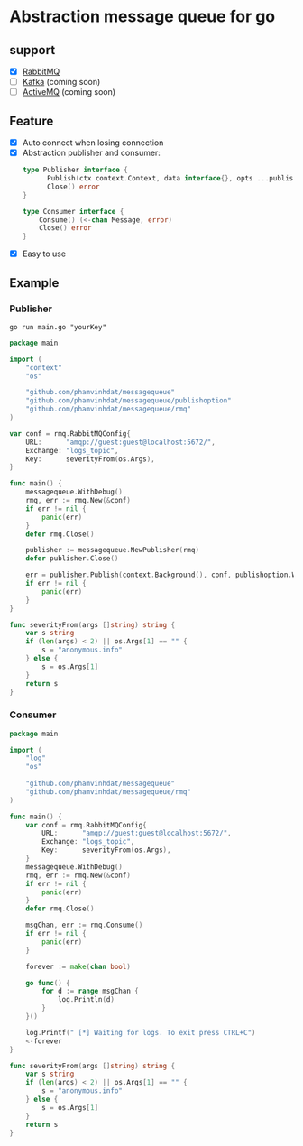 # Abstraction message queue for go

## support

- [x] [RabbitMQ](https://www.rabbitmq.com/)
- [ ] [Kafka](https://kafka.apache.org/) (coming soon) 
- [ ] [ActiveMQ](https://activemq.apache.org/) (coming soon)

## Feature
- [X] Auto connect when losing connection
- [X] Abstraction publisher and consumer:
    ```go
    type Publisher interface {
          Publish(ctx context.Context, data interface{}, opts ...publishoption.PublishOption) error	 
          Close() error
    }
  
    type Consumer interface {
    	Consume() (<-chan Message, error)
    	Close() error
    }
    ```
- [X] Easy to use

## Example

### Publisher

```shell script
go run main.go "yourKey"
```
```go
package main

import (
	"context"
	"os"

	"github.com/phamvinhdat/messagequeue"
	"github.com/phamvinhdat/messagequeue/publishoption"
	"github.com/phamvinhdat/messagequeue/rmq"
)

var conf = rmq.RabbitMQConfig{
	URL:      "amqp://guest:guest@localhost:5672/",
	Exchange: "logs_topic",
	Key:      severityFrom(os.Args),
}

func main() {
	messagequeue.WithDebug()
	rmq, err := rmq.New(&conf)
	if err != nil {
		panic(err)
	}
	defer rmq.Close()

	publisher := messagequeue.NewPublisher(rmq)
	defer publisher.Close()

	err = publisher.Publish(context.Background(), conf, publishoption.WithContentType(messagequeue.JsonContentType))
	if err != nil {
		panic(err)
	}
}

func severityFrom(args []string) string {
	var s string
	if (len(args) < 2) || os.Args[1] == "" {
		s = "anonymous.info"
	} else {
		s = os.Args[1]
	}
	return s
}
```

### Consumer

```go
package main

import (
	"log"
	"os"
	
	"github.com/phamvinhdat/messagequeue"
	"github.com/phamvinhdat/messagequeue/rmq"
)

func main() {
	var conf = rmq.RabbitMQConfig{
		URL:      "amqp://guest:guest@localhost:5672/",
		Exchange: "logs_topic",
		Key:      severityFrom(os.Args),
	}
	messagequeue.WithDebug()
	rmq, err := rmq.New(&conf)
	if err != nil {
		panic(err)
	}
	defer rmq.Close()

	msgChan, err := rmq.Consume()
	if err != nil {
		panic(err)
	}

	forever := make(chan bool)

	go func() {
		for d := range msgChan {
			log.Println(d)
		}
	}()

	log.Printf(" [*] Waiting for logs. To exit press CTRL+C")
	<-forever
}

func severityFrom(args []string) string {
	var s string
	if (len(args) < 2) || os.Args[1] == "" {
		s = "anonymous.info"
	} else {
		s = os.Args[1]
	}
	return s
}

```
